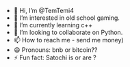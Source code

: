 - 👋 Hi, I’m @TemTemi4
- 👀 I’m interested in old school gaming.
- 🌱 I’m currently learning c++
- 💞️ I’m looking to collaborate on Python.
- 📫 How to reach me - send me money)
- 😄 Pronouns: bnb or bitcoin??
- ⚡ Fun fact: Satochi is or are ?

<!---
TemTemi4/TemTemi4 is a ✨ special ✨ repository because its `README.md` (this file) appears on your GitHub profile.
You can click the Preview link to take a look at your changes.
--->
